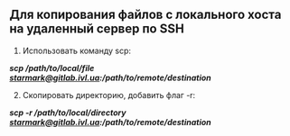 ## Для копирования файлов с локального хоста на удаленный сервер по SSH

1. Использовать команду scp:

**_scp      /path/to/local/file       starmark@gitlab.ivl.ua:/path/to/remote/destination_**


2. Скопировать директорию, добавить флаг -r:

**_scp -r   /path/to/local/directory  starmark@gitlab.ivl.ua:/path/to/remote/destination_**
